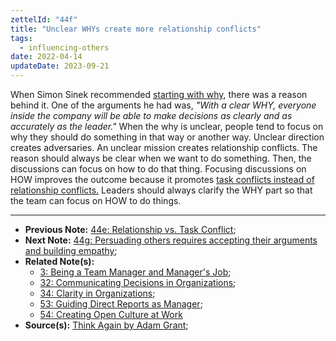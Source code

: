 ```yaml
---
zettelId: "44f"
title: "Unclear WHYs create more relationship conflicts"
tags:
  - influencing-others
date: 2022-04-14
updateDate: 2023-09-21
---
```


When Simon Sinek recommended [starting with why](https://simonsinek.com/books/start-with-why/), there was a reason behind it. One of the arguments he had was, *"With a clear WHY, everyone inside the company will be able to make decisions as clearly and as accurately as the leader."* When the why is unclear, people tend to focus on why they should do something in that way or another way. Unclear direction creates adversaries. An unclear mission creates relationship conflicts. The reason should always be clear when we want to do something. Then, the discussions can focus on how to do that thing. Focusing discussions on HOW improves the outcome because it promotes [task conflicts instead of relationship conflicts.](/relationship-vs-task-conflicts/) Leaders should always clarify the WHY part so that the team can focus on HOW to do things.

---

- **Previous Note:** [44e: Relationship vs. Task Conflict](/notes/44e/);
- **Next Note:** [44g: Persuading others requires accepting their arguments and building empathy](/notes/44g/);
- **Related Note(s):**
  - [3: Being a Team Manager and Manager's Job](/notes/3/);
  - [32: Communicating Decisions in Organizations](/notes/32/);
  - [34: Clarity in Organizations](/notes/34/);
  - [53: Guiding Direct Reports as Manager](/notes/53/);
  - [54: Creating Open Culture at Work](/notes/54/)
- **Source(s):** [Think Again by Adam Grant](/books/think-again-by-adam-grant-book-summary-review-and-notes/);
